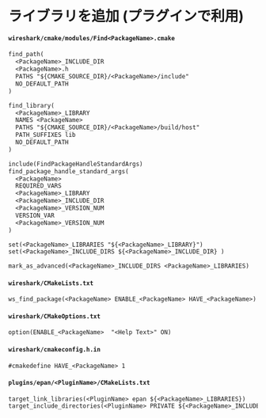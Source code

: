 # ライブラリを追加 (プラグインで利用)
#### `wireshark/cmake/modules/Find<PackageName>.cmake`

```txt
find_path(
  <PackageName>_INCLUDE_DIR
  <PackageName>.h
  PATHS "${CMAKE_SOURCE_DIR}/<PackageName>/include"
  NO_DEFAULT_PATH
)

find_library(
  <PackageName>_LIBRARY
  NAMES <PackageName>
  PATHS "${CMAKE_SOURCE_DIR}/<PackageName>/build/host"
  PATH_SUFFIXES lib
  NO_DEFAULT_PATH
)

include(FindPackageHandleStandardArgs)
find_package_handle_standard_args(
  <PackageName>
  REQUIRED_VARS
  <PackageName>_LIBRARY
  <PackageName>_INCLUDE_DIR
  <PackageName>_VERSION_NUM
  VERSION_VAR
  <PackageName>_VERSION_NUM
)

set(<PackageName>_LIBRARIES "${<PackageName>_LIBRARY}")
set(<PackageName>_INCLUDE_DIRS ${<PackageName>_INCLUDE_DIR} )

mark_as_advanced(<PackageName>_INCLUDE_DIRS <PackageName>_LIBRARIES)
```

#### `wireshark/CMakeLists.txt`

```txt
ws_find_package(<PackageName> ENABLE_<PackageName> HAVE_<PackageName>)
```

#### `wireshark/CMakeOptions.txt`

```txt
option(ENABLE_<PackageName>  "<Help Text>" ON)
```

#### `wireshark/cmakeconfig.h.in`

```txt
#cmakedefine HAVE_<PackageName> 1
```

#### `plugins/epan/<PluginName>/CMakeLists.txt`

```txt
target_link_libraries(<PluginName> epan ${<PackageName>_LIBRARIES})
target_include_directories(<PluginName> PRIVATE ${<PackageName>_INCLUDE_DIRS})
```
